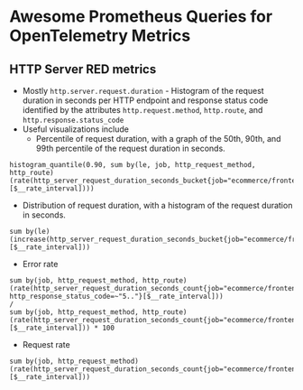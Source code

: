 # Awesome Prometheus Queries for OpenTelemetry Metrics

## HTTP Server RED metrics

* Mostly `http.server.request.duration` - Histogram of the request duration in seconds per HTTP endpoint and response status code identified by the attributes `http.request.method`, `http.route`, and `http.response.status_code`
* Useful visualizations include
   * Percentile of request duration, with a graph of the 50th, 90th, and 99th percentile of the request duration in seconds.

```promql
histogram_quantile(0.90, sum by(le, job, http_request_method, http_route) (rate(http_server_request_duration_seconds_bucket{job="ecommerce/frontend"}[$__rate_interval])))
```

   * Distribution of request duration, with a histogram of the request duration in seconds.

```promql
sum by(le) (increase(http_server_request_duration_seconds_bucket{job="ecommerce/frontend"}[$__rate_interval]))
```

   * Error rate
 
```promql
sum by(job, http_request_method, http_route) (rate(http_server_request_duration_seconds_count{job="ecommerce/frontend", http_response_status_code=~"5.."}[$__rate_interval]))
/
sum by(job, http_request_method, http_route) (rate(http_server_request_duration_seconds_count{job="ecommerce/frontend"}[$__rate_interval])) * 100
```
  * Request rate

```promql
sum by(job, http_request_method) (rate(http_server_request_duration_seconds_count{job="ecommerce/frontend"}[$__rate_interval]))
```
